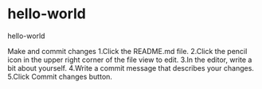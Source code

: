 # hello-world
hello-world

Make and commit changes
1.Click the README.md file.
2.Click the  pencil icon in the upper right corner of the file view to edit.
3.In the editor, write a bit about yourself.
4.Write a commit message that describes your changes.
5.Click Commit changes button.
